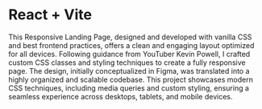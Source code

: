 # React + Vite

This Responsive Landing Page, designed and developed with vanilla CSS and best frontend practices, offers a clean and engaging layout optimized for all devices. Following guidance from YouTuber Kevin Powell, I crafted custom CSS classes and styling techniques to create a fully responsive page. The design, initially conceptualized in Figma, was translated into a highly organized and scalable codebase. This project showcases modern CSS techniques, including media queries and custom styling, ensuring a seamless experience across desktops, tablets, and mobile devices.
